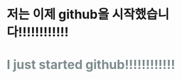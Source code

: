 <h1>저는 이제 github을 시작했습니다!!!!!!!!!!!!</h1>
<h1><span style="color: #7e8c8d;">I just started github!!!!!!!!!!!!</span></h1>
